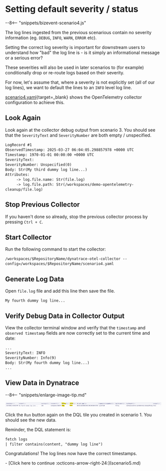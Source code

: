 # Setting default severity / status

--8<-- "snippets/bizevent-scenario4.js"

The log lines ingested from the previous scenarious contain no severity information (eg. `DEBUG`, `INFO`, `WARN`, `ERROR` etc).

Setting the correct log severity is important for downstream users to understand how "bad" the log line is - is it simply an informational message or a serious error?

These severities will also be used in later scenarios to (for example) conditionally drop or re-route logs based on their severity.

For now, let's assume that, where a severity is not explicitly set (all of our log lines), we want to default the lines to an `INFO` level log line.

[scenario4.yaml](https://github.com/Dynatrace/demo-opentelemetry-cleanup/blob/main/scenario4.yaml){target=_blank} shows the OpenTelemetry collector configuration to achieve this.

## Look Again

Look again at the collector debug output from scenario 3. You should see that the `SeverityText` and `SeverityNumber` are both empty / unspecified.

```
LogRecord #1
ObservedTimestamp: 2025-03-27 06:04:05.298857978 +0000 UTC
Timestamp: 1970-01-01 00:00:00 +0000 UTC
SeverityText: 
SeverityNumber: Unspecified(0)
Body: Str(My third dummy log line...)
Attributes:
     -> log.file.name: Str(file.log)
     -> log.file.path: Str(/workspaces/demo-opentelemetry-cleanup/file.log)
```

## Stop Previous Collector

If you haven't done so already, stop the previous collector process by pressing `Ctrl + C`.

## Start Collector

Run the following command to start the collector:

``` { "name": "[background] run otel collector scenario 4" }
/workspaces/$RepositoryName/dynatrace-otel-collector --config=/workspaces/$RepositoryName/scenario4.yaml
```

## Generate Log Data

Open `file.log` file and add this line then save the file.

```
My fourth dummy log line...
```

## Verify Debug Data in Collector Output

View the collector terminal window and verify that the `timestamp` and `observed timestamp` fields are now correctly set to the current time and date:

```
...
SeverityText: INFO
SeverityNumber: Info(9)
Body: Str(My fourth dummy log line...)
...
```

## View Data in Dynatrace

--8<-- "snippets/enlarge-image-tip.md"

![scenario4 dynatrace results](images/scenario4-dql.png)

Click the `Run` button again on the DQL tile you created in scenario 1. You should see the new data.

Reminder, the DQL statement is:

```
fetch logs
| filter contains(content, "dummy log line")
```

Congratulations! The log lines now have the correct timestamps.

<div class="grid cards" markdown>
- [Click here to continue :octicons-arrow-right-24:](scenario5.md)
</div>
